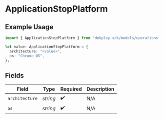 # ApplicationStopPlatform

## Example Usage

```typescript
import { ApplicationStopPlatform } from "dokploy-sdk/models/operations";

let value: ApplicationStopPlatform = {
  architecture: "<value>",
  os: "Chrome OS",
};
```

## Fields

| Field              | Type               | Required           | Description        |
| ------------------ | ------------------ | ------------------ | ------------------ |
| `architecture`     | *string*           | :heavy_check_mark: | N/A                |
| `os`               | *string*           | :heavy_check_mark: | N/A                |